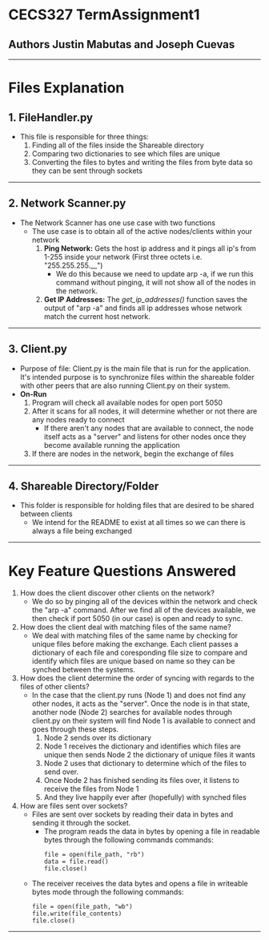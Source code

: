 # CECS327 TermAssignment1
## Authors Justin Mabutas and Joseph Cuevas
---
# **Files Explanation**
## 1. FileHandler.py
  * This file is responsible for three things: 
      1. Finding all of the files inside the Shareable directory
      2. Comparing two dictionaries to see which files are unique
      3. Converting the files to bytes and writing the files from byte data so they can be sent through sockets
---
## 2. Network Scanner.py
  * The Network Scanner has one use case with two functions
      * The use case is to obtain all of the active nodes/clients within your network
         1. **Ping Network:** Gets the host ip address and it pings all ip's from 1-255 inside your network (First three octets i.e. "255.255.255.__")
              * We do this because we need to update arp -a, if we run this command without pinging, it will not show all of the nodes in the network.
         2. **Get IP Addresses:** The *get_ip_addresses()* function saves the output of "arp -a" and finds all ip addresses whose network match the current host network.
---
## 3. Client.py
  * Purpose of file: Client.py is the main file that is run for the application. It's intended purpose is to synchronize files within the shareable folder with other peers that are also running Client.py on their system.
  * **On-Run** 
    1. Program will check all available nodes for open port 5050
    2. After it scans for all nodes, it will determine whether or not there are any nodes ready to connect
       * If there aren't any nodes that are available to connect, the node itself acts as a "server" and listens for other nodes once they become available running the application
    3. If there are nodes in the network, begin the exchange of files
---
## 4. Shareable Directory/Folder
  * This folder is responsible for holding files that are desired to be shared between clients
     * We intend for the README to exist at all times so we can there is always a file being exchanged

---
# Key Feature Questions Answered
1. How does the client discover other clients on the network?
   * We do so by pinging all of the devices within the network and check the "arp -a" command. After we find all of the devices available, we then check if port 5050 (in our case) is open and ready to sync.
2. How does the client deal with matching files of the same name?
   * We deal with matching files of the same name by checking for unique files before making the exchange. Each client passes a dictionary of each file and coresponding file size to compare and identify which files are unique based on name so they can be synched between the systems.
3. How does the client determine the order of syncing with regards to the files of other clients?
   * In the case that the client.py runs (Node 1) and does not find any other nodes, it acts as the "server". Once the node is in that state, another node (Node 2) searches for available nodes through client.py on their system will find Node 1 is available to connect and goes through these steps.
     1. Node 2 sends over its dictionary
     2. Node 1 receives the dictionary and identifies which files are unique then sends Node 2 the dictionary of unique files it wants
     3. Node 2 uses that dictionary to determine which of the files to send over.
     4. Once Node 2 has finished sending its files over, it listens to receive the files from Node 1
     5. And they live happily ever after (hopefully) with synched files
4. How are files sent over sockets?
   * Files are sent over sockets by reading their data in bytes and sending it through the socket.
     * The program reads the data in bytes by opening a file in readable bytes through the following commands commands:
       ```
       file = open(file_path, "rb")
       data = file.read()
       file.close()
       ```
   *  The receiver receives the data bytes and opens a file in writeable bytes mode through the following commands:
       ```
       file = open(file_path, "wb")
       file.write(file_contents)
       file.close()
       ```
---
